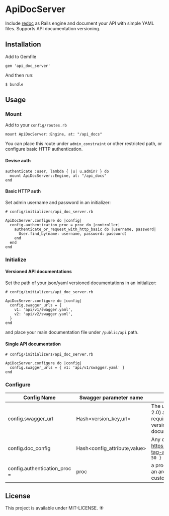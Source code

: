 # ApiDocServer

Include [redoc](https://github.com/Rebilly/ReDoc) as Rails engine and document your API with simple YAML files. Supports API documentation versioning.

## Installation

Add to Gemfile

```
gem 'api_doc_server'
```

And then run:

```
$ bundle
```

## Usage

### Mount

Add to your `config/routes.rb`

```
mount ApiDocServer::Engine, at: "/api_docs"
```

You can place this route under `admin_constraint` or other restricted path, or configure basic HTTP authentication.

#### Devise auth

```
authenticate :user, lambda { |u| u.admin? } do
  mount ApiDocServer::Engine, at: "/api_docs"
end
```

#### Basic HTTP auth

Set admin username and password in an initializer:

```
# config/initializers/api_doc_server.rb

ApiDocServer.configure do |config|
  config.authentication_proc = proc do |controller|
    authenticate_or_request_with_http_basic do |username, password|
      User.find_by(name: username, password: password)
    end
  end
end
```

### Initialize

#### Versioned API documentations

Set the path of your json/yaml versioned documentations in an initializer:

```
# config/initializers/api_doc_server.rb

ApiDocServer.configure do |config|
  config.swagger_urls = {
    v1: 'api/v1/swagger.yaml',
    v2: 'api/v2/swagger.yaml',
  }
end
```

and place your main documentation file under `/public/api` path.

#### Single API documentation


```
# config/initializers/api_doc_server.rb

ApiDocServer.configure do |config|
  config.swagger_urls = { v1: 'api/v1/swagger.yaml' }
end
```


### Configure
Config Name | Swagger parameter name | Description
--- | --- | ---
config.swagger_url | Hash<version_key,url> | The url pointing `swagger.yaml` (Swagger 2.0) as per [OpenAPI Spec](https://github.com/OAI/OpenAPI-Specification/). This params requires hash value - pass your API doc version name as a key and it's main documentation url as a value.
config.doc_config | Hash<config_attribute,value> | Any of the configs specified in https://github.com/Rebilly/ReDoc#redoc-tag-attributes, e.g. `{ 'scroll-y-offset': 50 }`
config.authentication_proc = | proc | a proc that takes the current controller as an argument and halts rendering per custom strategy.


## License

This project is available under MIT-LICENSE. :sunny:
